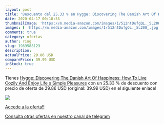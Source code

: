 ```yaml
---
layout: post
title: 'Descuento del 25.33 % en Hygge: Discovering The Danish Art Of Hap'
date: 2020-04-17 00:18:53
thumbnailImage: 'https://m.media-amazon.com/images/I/512ntDufgQL._SL200_.jpg'
images: [ 'https://m.media-amazon.com/images/I/512ntDufgQL._SL200_.jpg' ]
comments: true
category: ofertas
author: ring
slug: 1989588123
description:
actualPrice: 29.86 USD
comparePrice: 39.99 USD
inStock: true
---
```


Tienes [Hygge: Discovering The Danish Art Of Happiness: How To Live Cozily And Enjoy Life s Simple Pleasures](https://www.amazon.com/dp/1989588123/?tag=redken08-20) con un 25.33 % de descuento con precio de oferta de 29.86 USD (original: 39.99 USD) en el siguiente enlace!

[![](https://m.media-amazon.com/images/I/512ntDufgQL._SL200_.jpg)](https://www.amazon.com/dp/1989588123/?tag=redken08-20)

[Accede a la oferta!!](https://www.amazon.com/dp/1989588123/?tag=redken08-20)

[Consulta otras ofertas en nuestro canal de telegram](https://t.me/s/ofertas25)

